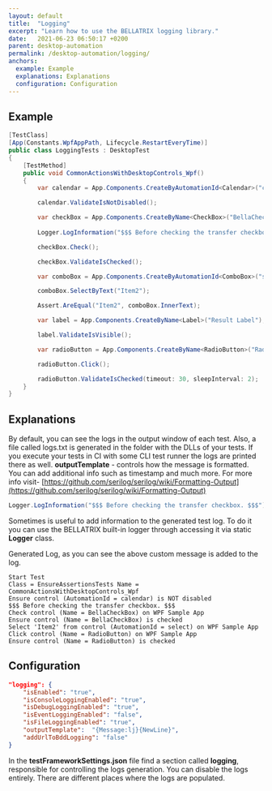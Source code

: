 ```yaml
---
layout: default
title:  "Logging"
excerpt: "Learn how to use the BELLATRIX logging library."
date:   2021-06-23 06:50:17 +0200
parent: desktop-automation
permalink: /desktop-automation/logging/
anchors:
  example: Example
  explanations: Explanations
  configuration: Configuration
---
```

Example
-------
```csharp
[TestClass]
[App(Constants.WpfAppPath, Lifecycle.RestartEveryTime)]
public class LoggingTests : DesktopTest
{
    [TestMethod]
    public void CommonActionsWithDesktopControls_Wpf()
    {
        var calendar = App.Components.CreateByAutomationId<Calendar>("calendar");

        calendar.ValidateIsNotDisabled();

        var checkBox = App.Components.CreateByName<CheckBox>("BellaCheckBox");
        
        Logger.LogInformation("$$$ Before checking the transfer checkbox. $$$");

        checkBox.Check();

        checkBox.ValidateIsChecked();

        var comboBox = App.Components.CreateByAutomationId<ComboBox>("select");

        comboBox.SelectByText("Item2");

        Assert.AreEqual("Item2", comboBox.InnerText);

        var label = App.Components.CreateByName<Label>("Result Label");

        label.ValidateIsVisible();

        var radioButton = App.Components.CreateByName<RadioButton>("RadioButton");

        radioButton.Click();

        radioButton.ValidateIsChecked(timeout: 30, sleepInterval: 2);
    }
}
```

Explanations
------------
By default, you can see the logs in the output window of each test. Also, a file called logs.txt is generated in the folder with the DLLs of your tests. If you execute your tests in CI with some CLI test runner the logs are printed there as well. **outputTemplate** - controls how the message is formatted. You can add additional info such as timestamp and much more. For more info visit- [https://github.com/serilog/serilog/wiki/Formatting-Output](https://github.com/serilog/serilog/wiki/Formatting-Output)
```csharp
Logger.LogInformation("$$$ Before checking the transfer checkbox. $$$");
```
Sometimes is useful to add information to the generated test log. To do it you can use the BELLATRIX built-in logger through accessing it via static **Logger** class.

Generated Log, as you can see the above custom message is added to the log.

```
Start Test
Class = EnsureAssertionsTests Name = CommonActionsWithDesktopControls_Wpf
Ensure control (AutomationId = calendar) is NOT disabled
$$$ Before checking the transfer checkbox. $$$
Check control (Name = BellaCheckBox) on WPF Sample App
Ensure control (Name = BellaCheckBox) is checked
Select 'Item2' from control (AutomationId = select) on WPF Sample App
Click control (Name = RadioButton) on WPF Sample App
Ensure control (Name = RadioButton) is checked
```

Configuration
-------------
```json
"logging": {
    "isEnabled": "true",
    "isConsoleLoggingEnabled": "true",
    "isDebugLoggingEnabled": "true",
    "isEventLoggingEnabled": "false",
    "isFileLoggingEnabled": "true",
    "outputTemplate":  "{Message:lj}{NewLine}",
    "addUrlToBddLogging": "false"
}
```
In the **testFrameworkSettings.json** file find a section called **logging**, responsible for controlling the logs generation. You can disable the logs entirely. There are different places where the logs are populated.